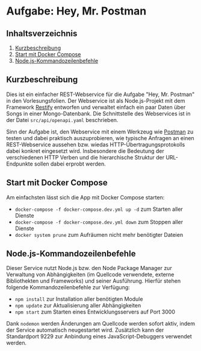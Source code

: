 Aufgabe: Hey, Mr. Postman
=========================

Inhaltsverzeichnis
------------------

1. [Kurzbeschreibung](#kurzbeschreibung)
1. [Start mit Docker Compose](#start-mit-docker-compose)
1. [Node.js-Kommandozeilenbefehle](#nodejs-kommandozeilenbefehle)

Kurzbeschreibung
----------------

Dies ist ein einfacher REST-Webservice für die Aufgabe "Hey, Mr. Postman" in
den Vorlesungsfolien. Der Webservice ist als Node.js-Projekt mit dem Framework
[Restify](http://restify.com/) entworfen und verwaltet einfach ein paar Daten
über Songs in einer Mongo-Datenbank. Die Schnittstelle des Webservices ist in
der Datei `src/api/openapi.yaml` beschrieben.

Sinn der Aufgabe ist, den Webservice mit einem Werkzeug wie [Postman](https://www.postman.com/)
zu testen und dabei praktisch auszuprobieren, wie typische Anfragen an einen
REST-Webservice aussehen bzw. wiedas HTTP-Übertragungsprotokolls dabei konkret
eingesetzt wird. Insbesondere die Bedeutung der verschiedenen HTTP Verben und
die hierarchische Struktur der URL-Endpunkte sollen dabei erprobt werden.

Start mit Docker Compose
------------------------

Am einfachsten lässt sich die App mit Docker Compose starten:

 * `docker-compose -f docker-compose.dev.yml up -d` zum Starten aller Dienste
 * `docker-compose -f docker-compose.dev.yml down` zum Stoppen aller Dienste
 * `docker system prune` zum Aufräumen nicht mehr benötigter Dateien

Node.js-Kommandozeilenbefehle
-----------------------------

Dieser Service nutzt Node.js bzw. den Node Package Manager zur Verwaltung von
Abhängigkeiten (im Quellcode verwendete, externe Bibliothekten und Frameworks)
und seiner Ausführung. Hierfür stehen folgende Kommandozeilenbefehle zur
Verfügung:

 * `npm install` zur Installation aller benötigten Module
 * `npm update` zur Aktualisierung aller Abhängigkeiten
 * `npm start` zum Starten eines Entwicklungsservers auf Port 3000

Dank `nodemon` werden Änderungen am Quellcode werden sofort aktiv, indem der
Service automatisch neugestartet wird. Zusätzlich kann der Standardport 9229
zur Anbindung eines JavaScript-Debuggers verwendet werden.
